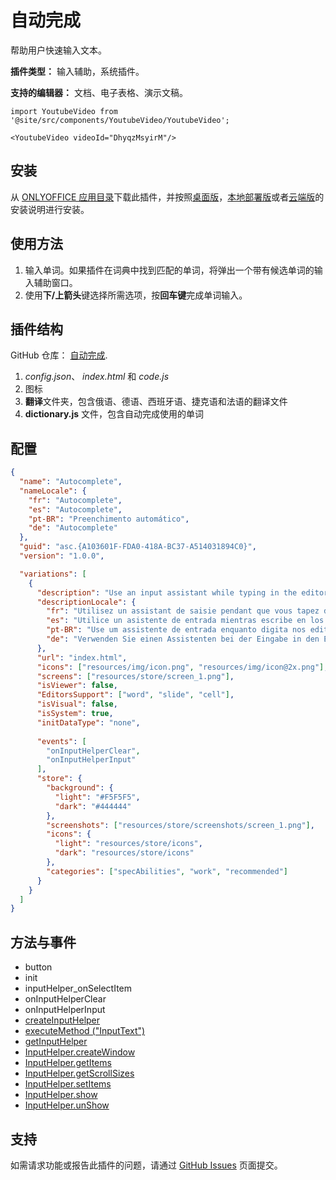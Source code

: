 # 自动完成

帮助用户快速输入文本。

**插件类型：** 输入辅助，系统插件。

**支持的编辑器：** 文档、电子表格、演示文稿。

```mdx-code-block
import YoutubeVideo from '@site/src/components/YoutubeVideo/YoutubeVideo';

<YoutubeVideo videoId="DhyqzMsyirM"/>
```

## 安装

从 [ONLYOFFICE 应用目录](https://www.onlyoffice.com/en/app-directory/autocomplete)下载此插件，并按照[桌面版](../../tutorials/installing/onlyoffice-desktop-editors.md)，[本地部署版](../../tutorials/installing/onlyoffice-docs-on-premises.md)或者[云端版](../../tutorials/installing/onlyoffice-cloud.md)的安装说明进行安装。

## 使用方法

1. 输入单词。如果插件在词典中找到匹配的单词，将弹出一个带有候选单词的输入辅助窗口。
2. 使用**下/上箭头**键选择所需选项，按**回车键**完成单词输入。

## 插件结构

GitHub 仓库： [自动完成](https://github.com/ONLYOFFICE/onlyoffice.github.io/tree/master/sdkjs-plugins/content/autocomplete).

1. *config.json*、 *index.html* 和 *code.js*
2. 图标
3. **翻译**文件夹，包含俄语、德语、西班牙语、捷克语和法语的翻译文件
4. **dictionary.js** 文件，包含自动完成使用的单词

## 配置

``` json
{
  "name": "Autocomplete",
  "nameLocale": {
    "fr": "Autocomplete",
    "es": "Autocomplete",
    "pt-BR": "Preenchimento automático",
    "de": "Autocomplete"
  },
  "guid": "asc.{A103601F-FDA0-418A-BC37-A514031894C0}",
  "version": "1.0.0",

  "variations": [
    {
      "description": "Use an input assistant while typing in the editors.",
      "descriptionLocale": {
        "fr": "Utilisez un assistant de saisie pendant que vous tapez dans les éditeurs.",
        "es": "Utilice un asistente de entrada mientras escribe en los editores.",
        "pt-BR": "Use um assistente de entrada enquanto digita nos editores.",
        "de": "Verwenden Sie einen Assistenten bei der Eingabe in den Editoren."
      },
      "url": "index.html",
      "icons": ["resources/img/icon.png", "resources/img/icon@2x.png"],
      "screens": ["resources/store/screen_1.png"],
      "isViewer": false,
      "EditorsSupport": ["word", "slide", "cell"],
      "isVisual": false,
      "isSystem": true,
      "initDataType": "none",
            
      "events": [
        "onInputHelperClear",
        "onInputHelperInput"
      ],
      "store": {
        "background": {
          "light": "#F5F5F5",
          "dark": "#444444"
        },
        "screenshots": ["resources/store/screenshots/screen_1.png"],
        "icons": {
          "light": "resources/store/icons",
          "dark": "resources/store/icons"
        },
        "categories": ["specAbilities", "work", "recommended"]
      }
    }
  ]
}
```

## 方法与事件

- button
- init
- inputHelper_onSelectItem
- onInputHelperClear
- onInputHelperInput
- [createInputHelper](../../customization/input-helper.md#creating-an-input-helper)
- [executeMethod ("InputText")](../../interacting-with-editors/methods/text-document-api/Api/Methods/InputText.md)
- [getInputHelper](../../customization/input-helper.md#getting-an-input-helper)
- [InputHelper.createWindow](../../customization/input-helper.md#createwindow)
- [InputHelper.getItems](../../customization/input-helper.md#getitems)
- [InputHelper.getScrollSizes](../../customization/input-helper.md#getscrollsizes)
- [InputHelper.setItems](../../customization/input-helper.md#setitems)
- [InputHelper.show](../../customization/input-helper.md#show)
- [InputHelper.unShow](../../customization/input-helper.md#unshow)

## 支持

如需请求功能或报告此插件的问题，请通过 [GitHub Issues](https://github.com/ONLYOFFICE/onlyoffice.github.io/issues) 页面提交。
